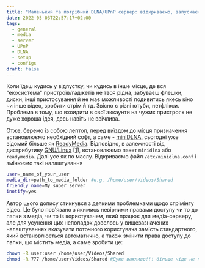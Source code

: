 ```yaml
---
title: "Маленький та потрібний DLNA/UPnP сервер: відкриваємо, запускаємо, стрімимо медіаконтент із комп'ютера на випадкові пристрої"
date: 2022-05-03T22:57:17+02:00
tags:
  - general
  - media
  - server
  - UPnP
  - DLNA
  - setup
  - configs
draft: false
---
```


Коли їдеш кудись у відпустку, чи кудись в інше місце, де вся "екосистема" пристроїв/гаджетів не твоя рідна, забуваєш флешки, диски, інші пристосування й не має можливості подивитись якесь кіно чи інше відео, зробити стрім й тд. Звісно є різні ютуби, нетфлікси. Проблема в тому, що вхоидити в свої аккаунти на чужих пристроях не дуже хороша ідея, десь навіть не ввічлива. 

Отже, беремо із собою лептоп, перед виїздом до місця призначення встановлюємо необхідний софт, а саме - [miniDLNA](https://wiki.archlinux.org/title/ReadyMedia), сьогодні уже відомий більше як [ReadyMedia](https://sourceforge.net/projects/minidlna/). Відповідно, в залежності від дистрибутиву [GNU/Linux](https://www.gnu.org/gnu/why-gnu-linux.en.html) [[1](https://en.wikipedia.org/wiki/GNU/Linux_naming_controversy)], встановлюємо пакет `minidlna` або `readymedia`. Далі усе як по маслу. Відкриваємо файл `/etc/minidlna.conf` і змінюємо такі налаштування

```bash
user=_name_of_your_user
media_dir=path_to_media_folder #e.g. /home/user/Videos/Shared
friendly_name=My super server
inotify=yes
```

Автор цього допису стикнувся з деякими проблемками щодо стрімінгу відео. Це було пов'язано з якимись невірними правами доступу чи то до папки з медіа, чи то із користувачем, який працює для медіа-серверу, але для усунення цих неполадок довелось у вищезазначених налаштуваннях вказувати поточного користувача замість стандартного, який встановлюється автоматично, а також змінити права доступу до папки, що містить медіа, а саме зробити це:

```bash
chown -R user:user /home/user/Videos/Shared
chmod -R 777 /home/user/Videos/Shared #Дуже важливо!!! більше ніде не поширюйте цю папку, бо права доступу 777 - це ой як страшно небезпечно
```
